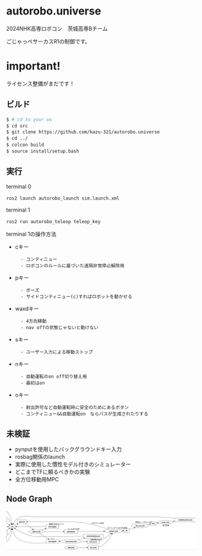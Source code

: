 # autorobo.universe

2024NHK高専ロボコン　茨城高専Bチーム

ごじゃっペサーカスR1の制御です。

# important!
ライセンス整備がまだです！

## ビルド
```bash
$ # cd to your ws
$ cd src
$ git clone https://github.com/kazu-321/autorobo.universe
$ cd ../
$ colcon build
$ source install/setup.bash
```

## 実行
terminal 0
```bash
ros2 launch autorobo_launch sim.launch.xml
```

terminal 1
```bash
ros2 run autorobo_teleop teleop_key
```

terminal 1の操作方法
- cキー

        - コンティニュー
        - ロボコンのルールに基づいた遠隔非常停止解除用
- pキー

        - ポーズ
        - サイドコンティニュー(c)すればロボットを動かせる
- waxdキー

        - 4方向移動
        - nav offの状態じゃないと動けない
- sキー

        - ユーザー入力による移動ストップ
- nキー

        - 自動運転のon off切り替え用
        - 最初はon
- oキー

        - 射出許可など自動運転時に安全のためにあるボタン
        - コンティニュー&&自動運転on　ならパスが生成されたりする

## 未検証
- pynputを使用したバックグラウンドキー入力
- rosbag関係のlaunch
- 実際に使用した慣性モデル付きのシミュレーター
- どこまでTFに頼るべきかの実験
- 全方位移動用MPC

## Node Graph
![image](./node_graph.png)